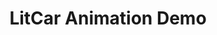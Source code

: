 ---
layout: default
category: bts
tags: ["llitcar","led","openframeworks","animation"]
video: "https://player.vimeo.com/video/194249501?badge=0&amp;autopause=0&amp;player_id=0&amp;app_id=72231"
title: "LitCar Animation Demo"
thumbnail: "https://i.vimeocdn.com/video/606157804_295x166.jpg?r=pad"
---